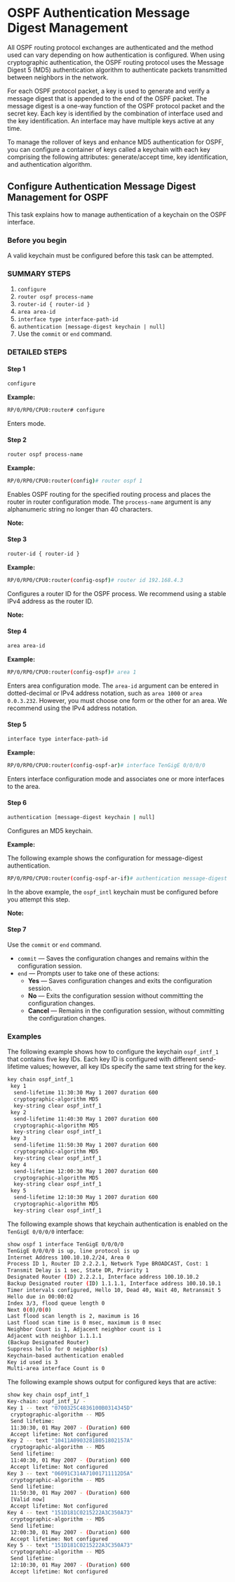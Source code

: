 # OSPF Authentication Message Digest Management

All OSPF routing protocol exchanges are authenticated and the method used can vary depending on how authentication is configured. When using cryptographic authentication, the OSPF routing protocol uses the Message Digest 5 (MD5) authentication algorithm to authenticate packets transmitted between neighbors in the network.

For each OSPF protocol packet, a key is used to generate and verify a message digest that is appended to the end of the OSPF packet. The message digest is a one-way function of the OSPF protocol packet and the secret key. Each key is identified by the combination of interface used and the key identification. An interface may have multiple keys active at any time.

To manage the rollover of keys and enhance MD5 authentication for OSPF, you can configure a container of keys called a keychain with each key comprising the following attributes: generate/accept time, key identification, and authentication algorithm.

## Configure Authentication Message Digest Management for OSPF

This task explains how to manage authentication of a keychain on the OSPF interface.

### Before you begin

A valid keychain must be configured before this task can be attempted.

### SUMMARY STEPS

1. `configure`
2. `router ospf process-name`
3. `router-id { router-id }`
4. `area area-id`
5. `interface type interface-path-id`
6. `authentication [message-digest keychain | null]`
7. Use the `commit` or `end` command.

### DETAILED STEPS

#### Step 1

```bash
configure
```

**Example:**

```bash
RP/0/RP0/CPU0:router# configure
```

Enters mode.

#### Step 2

```bash
router ospf process-name
```

**Example:**

```bash
RP/0/RP0/CPU0:router(config)# router ospf 1
```

Enables OSPF routing for the specified routing process and places the router in router configuration mode. The `process-name` argument is any alphanumeric string no longer than 40 characters.

**Note:**

#### Step 3

```bash
router-id { router-id }
```

**Example:**

```bash
RP/0/RP0/CPU0:router(config-ospf)# router id 192.168.4.3
```

Configures a router ID for the OSPF process. We recommend using a stable IPv4 address as the router ID.

**Note:**

#### Step 4

```bash
area area-id
```

**Example:**

```bash
RP/0/RP0/CPU0:router(config-ospf)# area 1
```

Enters area configuration mode. The `area-id` argument can be entered in dotted-decimal or IPv4 address notation, such as `area 1000` or `area 0.0.3.232`. However, you must choose one form or the other for an area. We recommend using the IPv4 address notation.

#### Step 5

```bash
interface type interface-path-id
```

**Example:**

```bash
RP/0/RP0/CPU0:router(config-ospf-ar)# interface TenGigE 0/0/0/0
```

Enters interface configuration mode and associates one or more interfaces to the area.

#### Step 6

```bash
authentication [message-digest keychain | null]
```

Configures an MD5 keychain.

**Example:**

The following example shows the configuration for message-digest authentication.

```bash
RP/0/RP0/CPU0:router(config-ospf-ar-if)# authentication message-digest keychain ospf_int1
```

In the above example, the `ospf_intl` keychain must be configured before you attempt this step.

**Note:**

#### Step 7

Use the `commit` or `end` command.

- `commit` — Saves the configuration changes and remains within the configuration session.
- `end` — Prompts user to take one of these actions:
  - **Yes** — Saves configuration changes and exits the configuration session.
  - **No** — Exits the configuration session without committing the configuration changes.
  - **Cancel** — Remains in the configuration session, without committing the configuration changes.

### Examples

The following example shows how to configure the keychain `ospf_intf_1` that contains five key IDs. Each key ID is configured with different send-lifetime values; however, all key IDs specify the same text string for the key.

```bash
key chain ospf_intf_1
 key 1
  send-lifetime 11:30:30 May 1 2007 duration 600
  cryptographic-algorithm MD5
  key-string clear ospf_intf_1
 key 2
  send-lifetime 11:40:30 May 1 2007 duration 600
  cryptographic-algorithm MD5
  key-string clear ospf_intf_1
 key 3
  send-lifetime 11:50:30 May 1 2007 duration 600
  cryptographic-algorithm MD5
  key-string clear ospf_intf_1
 key 4
  send-lifetime 12:00:30 May 1 2007 duration 600
  cryptographic-algorithm MD5
  key-string clear ospf_intf_1
 key 5
  send-lifetime 12:10:30 May 1 2007 duration 600
  cryptographic-algorithm MD5
  key-string clear ospf_intf_1
```

The following example shows that keychain authentication is enabled on the `TenGigE 0/0/0/0` interface:

```bash
show ospf 1 interface TenGigE 0/0/0/0
TenGigE 0/0/0/0 is up, line protocol is up
Internet Address 100.10.10.2/24, Area 0
Process ID 1, Router ID 2.2.2.1, Network Type BROADCAST, Cost: 1
Transmit Delay is 1 sec, State DR, Priority 1
Designated Router (ID) 2.2.2.1, Interface address 100.10.10.2
Backup Designated router (ID) 1.1.1.1, Interface address 100.10.10.1
Timer intervals configured, Hello 10, Dead 40, Wait 40, Retransmit 5
Hello due in 00:00:02
Index 3/3, flood queue length 0
Next 0(0)/0(0)
Last flood scan length is 2, maximum is 16
Last flood scan time is 0 msec, maximum is 0 msec
Neighbor Count is 1, Adjacent neighbor count is 1
Adjacent with neighbor 1.1.1.1
(Backup Designated Router)
Suppress hello for 0 neighbor(s)
Keychain-based authentication enabled
Key id used is 3
Multi-area interface Count is 0
```

The following example shows output for configured keys that are active:

```bash
show key chain ospf_intf_1
Key-chain: ospf_intf_1/ -
Key 1 -- text "0700325C4836100B0314345D"
 cryptographic-algorithm -- MD5
 Send lifetime:
 11:30:30, 01 May 2007 - (Duration) 600
 Accept lifetime: Not configured
Key 2 -- text "10411A0903281B051802157A"
 cryptographic-algorithm -- MD5
 Send lifetime:
 11:40:30, 01 May 2007 - (Duration) 600
 Accept lifetime: Not configured
Key 3 -- text "06091C314A71001711112D5A"
 cryptographic-algorithm -- MD5
 Send lifetime:
 11:50:30, 01 May 2007 - (Duration) 600
 [Valid now]
 Accept lifetime: Not configured
Key 4 -- text "151D181C0215222A3C350A73"
 cryptographic-algorithm -- MD5
 Send lifetime:
 12:00:30, 01 May 2007 - (Duration) 600
 Accept lifetime: Not configured
Key 5 -- text "151D181C0215222A3C350A73"
 cryptographic-algorithm -- MD5
 Send lifetime:
 12:10:30, 01 May 2007 - (Duration) 600
 Accept lifetime: Not configured
```